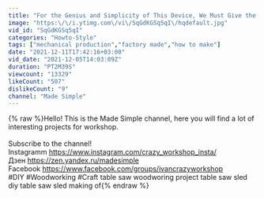 ```yaml
---
title: "For the Genius and Simplicity of This Device, We Must Give the Nobel Prize!"
image: "https:\/\/i.ytimg.com\/vi\/SqGdKGSq5qI\/hqdefault.jpg"
vid_id: "SqGdKGSq5qI"
categories: "Howto-Style"
tags: ["mechanical production","factory made","how to make"]
date: "2021-12-11T17:42:16+03:00"
vid_date: "2021-12-05T14:03:09Z"
duration: "PT2M39S"
viewcount: "13329"
likeCount: "507"
dislikeCount: "9"
channel: "Made Simple"
---
```

{% raw %}Hello! This is the Made Simple channel, here you will find a lot of interesting projects for workshop. <br /><br />Subscribe to the channel!<br />Instagramm <a rel="nofollow" target="blank" href="https://www.instagram.com/crazy_workshop_insta/">https://www.instagram.com/crazy_workshop_insta/</a><br />Дзен <a rel="nofollow" target="blank" href="https://zen.yandex.ru/madesimple">https://zen.yandex.ru/madesimple</a><br />Facebook <a rel="nofollow" target="blank" href="https://www.facebook.com/groups/ivancrazyworkshop">https://www.facebook.com/groups/ivancrazyworkshop</a><br />#DIY #Woodworking #Craft table saw woodworing project table saw sled diy table saw sled making of{% endraw %}
